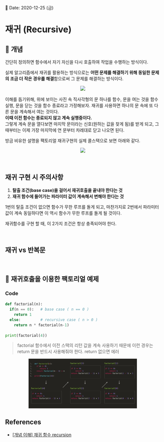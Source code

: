 📅 Date: 2020-12-25 (금)

# 재귀 (Recursive)

## 🔎 개념

간단히 정의하면 함수에서 자기 자신을 다시 호출하여 작업을 수행하는 방식이다.  

실제 알고리즘에서 재귀를 활용하는 방식으로는  **어떤 문제를 해결하기 위해 동일한 문제의 조금 더 작은 경우를 해결**함으로써 그 문제를 해결하는 방식이다.

<p align='center'><img src="https://miro.medium.com/max/458/1*-Y1eGambklKEHDVrPiLHPQ.jpeg" width='50%'/></p>

이해를 돕기위해, 위에 보이는 사진 속 직사각형의 문 하나를 함수, 문을 여는 것을 함수 실행, 문을 닫는 것을 함수 종료라고 가정해보자. 재귀를 사용하면 하나의 문 속에 또 다른 문을 계속해서 여는 것이다.  
 **이때 이전 함수는 종료되지 않고 계속 실행중이다.**  
 그렇게 계속 문을 열다보면 마지막 문이라는 신호(원하는 값을 찾게 됨)를 받게 되고, 그때부터는 이제 가장 마지막에 연 문부터 차레대로 닫고 나오면 된다.  

 방금 비유한 설명을 팩토리얼 재귀구현의 실제 콜스택으로 보면 아래와 같다.
 <p align='center'><img src="https://i.stack.imgur.com/PK6Ht.png" width='60%'/></p>

<br>

 ## 재귀 구현 시 주의사항

1. **탈출 조건(base case)을 걸어서 재귀호출을 끝내야 한다는 것**
2. **재귀 함수에 들어가는 파라미터 값이 계속해서 변해야 한다는 것**

1번의 탈출 조건이 없으면 함수가 무한 루프를 돌게 되고, 마찬가지로 2번에서 파라미터 값이 계속 동일하다면 이 역시 함수가 무한 루프를 돌게 될 것이다.  

재귀함수를 구현 할 때, 이 2가지 조건은 항상 충족되어야 한다.

<br>

## 재귀 vs 반복문


<br>

## 📝 재귀호출을 이용한 팩토리얼 예제

### Code

```python
def factorial(n):
  if(n == 0):   # base case ( n == 0 )
    return 1
  else:         # recursive case ( n > 0 )
    return n * factorial(n-1) 

print(factorial(4))
```

> factorial 함수에서 이전 스택의 리턴 값을 계속 사용하기 때문에 이런 경우는 return 문을 반드시 사용해줘야 한다. return 없으면 에러

 <p align='center'><img src="./imgs/fact.JPG" width='70%'/></p>



## References
- [[개념 이해] 재귀 함수 recursion](https://medium.com/@yejinh/%EA%B0%9C%EB%85%90-%EC%9D%B4%ED%95%B4-%EC%9E%AC%EA%B7%80-%ED%95%A8%EC%88%98-recursion-7676d1ed4d6f)